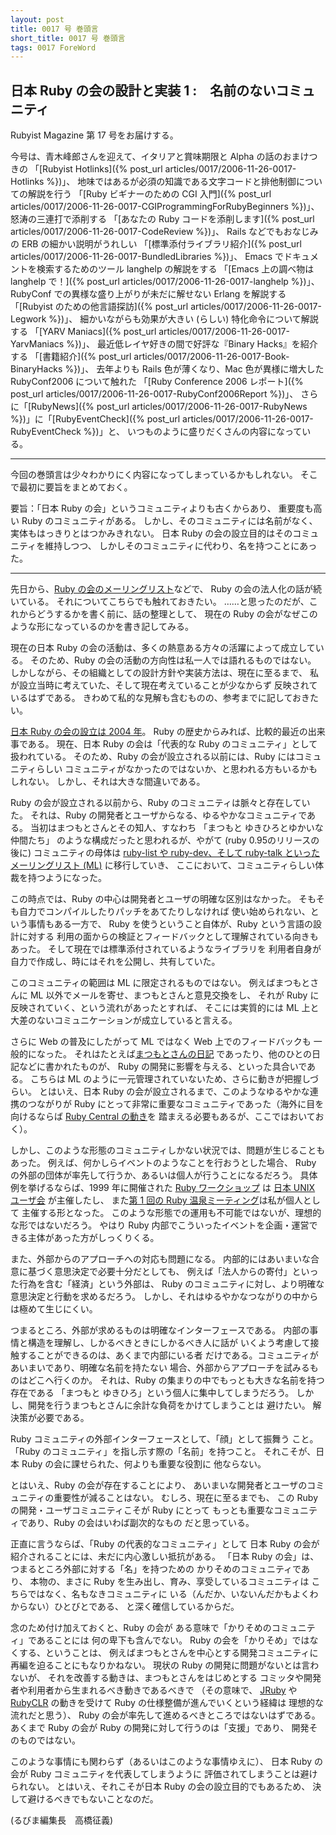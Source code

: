 ```yaml
---
layout: post
title: 0017 号 巻頭言
short_title: 0017 号 巻頭言
tags: 0017 ForeWord
---
```



## 日本 Ruby の会の設計と実装 1 :　名前のないコミュニティ

Rubyist Magazine 第 17 号をお届けする。

今号は、青木峰郎さんを迎えて、イタリアと賞味期限と Alpha の話のおまけつきの
「[Rubyist Hotlinks]({% post_url articles/0017/2006-11-26-0017-Hotlinks %})」、
地味ではあるが必須の知識である文字コードと排他制御についての解説を行う
「[Ruby ビギナーのための CGI 入門]({% post_url articles/0017/2006-11-26-0017-CGIProgrammingForRubyBeginners %})」、
怒涛の三連打で添削する
「[あなたの Ruby コードを添削します]({% post_url articles/0017/2006-11-26-0017-CodeReview %})」、
Rails などでもおなじみの ERB の細かい説明がうれしい
「[標準添付ライブラリ紹介]({% post_url articles/0017/2006-11-26-0017-BundledLibraries %})」、
Emacs でドキュメントを検索するためのツール langhelp の解説をする
「[Emacs 上の調べ物は langhelp で！]({% post_url articles/0017/2006-11-26-0017-langhelp %})」、
RubyConf での異様な盛り上がりが未だに解せない Erlang を解説する
「[Rubyist のための他言語探訪]({% post_url articles/0017/2006-11-26-0017-Legwork %})」、
細かいながらも効果が大きい (らしい) 特化命令について解説する
「[YARV Maniacs]({% post_url articles/0017/2006-11-26-0017-YarvManiacs %})」、
最近低レイヤ好きの間で好評な『Binary Hacks』を紹介する
「[書籍紹介]({% post_url articles/0017/2006-11-26-0017-Book-BinaryHacks %})」、
去年よりも Rails 色が薄くなり、Mac 色が異様に増大した RubyConf2006 について触れた
「[Ruby Conference 2006 レポート]({% post_url articles/0017/2006-11-26-0017-RubyConf2006Report %})」、
さらに「[RubyNews]({% post_url articles/0017/2006-11-26-0017-RubyNews %})」に「[RubyEventCheck]({% post_url articles/0017/2006-11-26-0017-RubyEventCheck %})」と、
いつものように盛りだくさんの内容になっている。

----

今回の巻頭言は少々わかりにく内容になってしまっているかもしれない。
そこで最初に要旨をまとめておく。

要旨：「日本 Ruby の会」というコミュニティよりも古くからあり、
重要度も高い Ruby のコミュニティがある。
しかし、そのコミュニティには名前がなく、実体もはっきりとはつかみきれない。
日本 Ruby の会の設立目的はそのコミュニティを維持しつつ、
しかしそのコミュニティに代わり、名を持つことにあった。

----

先日から、[Ruby の会のメーリングリスト](http://jp.rubyist.net/?Admission)などで、
Ruby の会の法人化の話が続いている。
それについてこちらでも触れておきたい。
……と思ったのだが、これからどうするかを書く前に、話の整理として、
現在の Ruby の会がなぜこのような形になっているのかを書き記してみる。

現在の日本 Ruby の会の活動は、多くの熱意ある方々の活躍によって成立している。
そのため、Ruby の会の活動の方向性は私一人では語れるものではない。
しかしながら、その組織としての設計方針や実装方法は、現在に至るまで、
私が設立当時に考えていた、そして現在考えていることが少なからず
反映されているはずである。
きわめて私的な見解も含むものの、参考までに記しておきたい。

[日本 Ruby の会の設立は 2004 年](http://jp.rubyist.net/?PressRelease%2F20040910)。
Ruby の歴史からみれば、比較的最近の出来事である。
現在、日本 Ruby の会は「代表的な Ruby のコミュニティ」として扱われている。
そのため、Ruby の会が設立される以前には、Ruby にはコミュニティらしい
コミュニティがなかったのではないか、と思われる方もいるかもしれない。
しかし、それは大きな間違いである。

Ruby の会が設立される以前から、Ruby のコミュニティは脈々と存在していた。
それは、Ruby の開発者とユーザからなる、ゆるやかなコミュニティである。
当初はまつもとさんとその知人、すなわち
「まつもと ゆきひろとゆかいな仲間たち」
のような構成だったと思われるが、やがて (ruby 0.95のリリースの後に)
コミュニティの母体は [ruby-list や ruby-dev、そして ruby-talk といったメーリングリスト (ML)](http://www.ruby-lang.org/ja/community/mailing-lists/) に移行していき、
ここにおいて、コミュニティらしい体裁を持つようになった。

この時点では、Ruby の中心は開発者とユーザの明確な区別はなかった。
そもそも自力でコンパイルしたりパッチをあてたりしなければ
使い始められない、という事情もある一方で、
Ruby を使うということ自体が、Ruby という言語の設計に対する
利用の面からの検証とフィードバックとして理解されている向きもあった。
そして現在では標準添付されているようなライブラリを
利用者自身が自力で作成し、時にはそれを公開し、共有していた。

このコミュニティの範囲は ML に限定されるものではない。
例えばまつもとさんに ML 以外でメールを寄せ、まつもとさんと意見交換をし、
それが Ruby に反映されていく、という流れがあったとすれば、
そこには実質的には ML 上と大差のないコミュニケーションが成立していると言える。

さらに Web の普及にしたがって ML ではなく Web 上でのフィードバックも
一般的になった。
それはたとえば[まつもとさんの日記](http://www.rubyist.net/%7Ematz/index.rb)
であったり、他のひとの日記などに書かれたものが、
Ruby の開発に影響を与える、といった具合いである。
こちらは ML のように一元管理されていないため、さらに動きが把握しづらい。
とはいえ、日本 Ruby の会が設立されるまで、このようなゆるやかな連携のつながりが
Ruby にとって非常に重要なコミュニティであった（海外に目を向けるならば
[Ruby Central の動き](http://www.ruby-lang.org/ja/news/2003/02/25/20030225/)を
踏まえる必要もあるが、ここではおいておく）。

しかし、このような形態のコミュニティしかない状況では、問題が生じることもあった。
例えば、何かしらイベントのようなことを行おうとした場合、
Ruby の外部の団体が率先して行うか、あるいは個人が行うことになるだろう。
具体例を挙げるならば、1999 年に開催された
[Ruby ワークショップ](http://www.jus.or.jp/workshop/ruby/index.html)
は [日本 UNIX ユーザ会](http://www.jus.or.jp/) が主催したし、
また[第 1 回の Ruby 温泉ミーティング](http://pub.cozmixng.org/~the-rwiki/rw-cgi.rb?cmd=view;name=Ruby+Onsen+Meeting)は私が個人として
主催する形となった。
このような形態での運用も不可能ではないが、理想的な形ではないだろう。
やはり Ruby 内部でこういったイベントを企画・運営できる主体があった方がしっくりくる。

また、外部からのアプローチへの対応も問題になる。
内部的にはあいまいな合意に基づく意思決定で必要十分だとしても、
例えば「法人からの寄付」といった行為を含む「経済」という外部は、
Ruby のコミュニティに対し、より明確な意思決定と行動を求めるだろう。
しかし、それはゆるやかなつながりの中からは極めて生じにくい。

つまるところ、外部が求めるものは明確なインターフェースである。
内部の事情と構造を理解し、しかるべきときにしかるべき人に話が
いくよう考慮して接触することができるのは、あくまで内部にいる者
だけである。コミュニティがあいまいであり、明確な名前を持たない
場合、外部からアプローチを試みるものはどこへ行くのか。
それは、Ruby の集まりの中でもっとも大きな名前を持つ存在である
「まつもと ゆきひろ」という個人に集中してしまうだろう。
しかし、開発を行うまつもとさんに余計な負荷をかけてしまうことは
避けたい。
解決策が必要である。

Ruby コミュニティの外部インターフェースとして、「顔」として振舞う
こと。「Ruby のコミュニティ」を指し示す際の「名前」を持つこと。
それこそが、日本 Ruby の会に課せられた、何よりも重要な役割に
他ならない。

とはいえ、Ruby の会が存在することにより、
あいまいな開発者とユーザのコミュニティの重要性が減ることはない。
むしろ、現在に至るまでも、
この Ruby の開発・ユーザコミュニティこそが Ruby にとって
もっとも重要なコミュニティであり、Ruby の会はいわば副次的なもの
だと思っている。

正直に言うならば、「Ruby の代表的なコミュニティ」として
日本 Ruby の会が紹介されることには、未だに内心激しい抵抗がある。
「日本 Ruby の会」は、つまるところ外部に対する「名」を持つための
かりそめのコミュニティであり、
本物の、まさに Ruby を生み出し、育み、享受しているコミュニティは
こちらではなく、名もなきコミュニティに
いる（んだか、いないんだかもよくわからない）ひとびとである、
と深く確信しているからだ。

念のため付け加えておくと、Ruby の会が
ある意味で「かりそめのコミュニティ」であることには
何の卑下も含んでない。
Ruby の会を「かりそめ」ではなくする、ということは、
例えばまつもとさんを中心とする開発コミュニティに
再編を迫ることにもなりかねない。
現状の Ruby の開発に問題がないとは言わないが、
それを改善する動きは、まつもとさんをはじめとする
コミッタや開発者や利用者から生まれるべき動きであるべきで
（その意味で、
[JRuby](http://jruby.codehaus.org/) や [RubyCLR](http://www.rubyclr.com/)
の動きを受けて Ruby の仕様整備が進んでいくという経緯は
理想的な流れだと思う）、
Ruby の会が率先して進めるべきところではないはずである。
あくまで Ruby の会が Ruby の開発に対して行うのは「支援」であり、
開発そのものではない。

このような事情にも関わらず（あるいはこのような事情ゆえに）、
日本 Ruby の会が Ruby コミュニティを代表してしまうように
評価されてしまうことは避けられない。
とはいえ、それこそが日本 Ruby の会の設立目的でもあるため、
決して避けるべきでもないことなのだ。

(るびま編集長　高橋征義)


